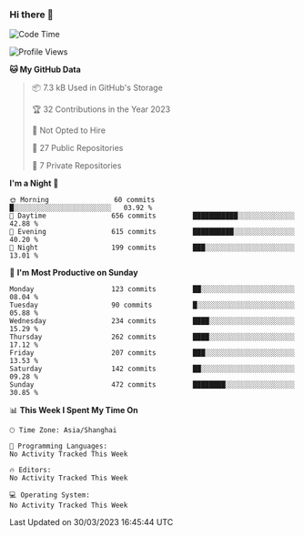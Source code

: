 ### Hi there 👋

<!--
**robinWongM/robinWongM** is a ✨ _special_ ✨ repository because its `README.md` (this file) appears on your GitHub profile.

Here are some ideas to get you started:

- 🔭 I’m currently working on ...
- 🌱 I’m currently learning ...
- 👯 I’m looking to collaborate on ...
- 🤔 I’m looking for help with ...
- 💬 Ask me about ...
- 📫 How to reach me: ...
- 😄 Pronouns: ...
- ⚡ Fun fact: ...
-->

<!--START_SECTION:waka-->
![Code Time](http://img.shields.io/badge/Code%20Time-121%20hrs%2034%20mins-blue)

![Profile Views](http://img.shields.io/badge/Profile%20Views-2-blue)

**🐱 My GitHub Data** 

> 📦 7.3 kB Used in GitHub's Storage 
 > 
> 🏆 32 Contributions in the Year 2023
 > 
> 🚫 Not Opted to Hire
 > 
> 📜 27 Public Repositories 
 > 
> 🔑 7 Private Repositories 
 > 
**I'm a Night 🦉** 

```text
🌞 Morning                60 commits          █░░░░░░░░░░░░░░░░░░░░░░░░   03.92 % 
🌆 Daytime                656 commits         ███████████░░░░░░░░░░░░░░   42.88 % 
🌃 Evening                615 commits         ██████████░░░░░░░░░░░░░░░   40.20 % 
🌙 Night                  199 commits         ███░░░░░░░░░░░░░░░░░░░░░░   13.01 % 
```
📅 **I'm Most Productive on Sunday** 

```text
Monday                   123 commits         ██░░░░░░░░░░░░░░░░░░░░░░░   08.04 % 
Tuesday                  90 commits          █░░░░░░░░░░░░░░░░░░░░░░░░   05.88 % 
Wednesday                234 commits         ████░░░░░░░░░░░░░░░░░░░░░   15.29 % 
Thursday                 262 commits         ████░░░░░░░░░░░░░░░░░░░░░   17.12 % 
Friday                   207 commits         ███░░░░░░░░░░░░░░░░░░░░░░   13.53 % 
Saturday                 142 commits         ██░░░░░░░░░░░░░░░░░░░░░░░   09.28 % 
Sunday                   472 commits         ████████░░░░░░░░░░░░░░░░░   30.85 % 
```


📊 **This Week I Spent My Time On** 

```text
🕑︎ Time Zone: Asia/Shanghai

💬 Programming Languages: 
No Activity Tracked This Week

🔥 Editors: 
No Activity Tracked This Week

💻 Operating System: 
No Activity Tracked This Week
```


 Last Updated on 30/03/2023 16:45:44 UTC
<!--END_SECTION:waka-->
